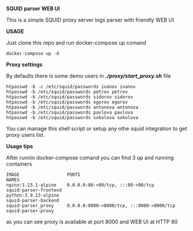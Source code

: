 **SQUID parser WEB UI**

This is a simple SQUID proxy server logs parser with friendly WEB UI

**USAGE**

Just clone this repo and run docker-compose up comand

```
docker-compose up -d
```

**Proxy settings**

By defaults there is some demo users in ***./proxy/start_proxy.sh*** file

```
htpasswd -b -c /etc/squid/passwords ivanov ivanov
htpasswd -b /etc/squid/passwords petrov petrov
htpasswd -b /etc/squid/passwords sidorov sidorov
htpasswd -b /etc/squid/passwords egorov egorov
htpasswd -b /etc/squid/passwords antonova antonova
htpasswd -b /etc/squid/passwords pavlova pavlova
htpasswd -b /etc/squid/passwords sokolova sokolova
```

You can manage this shell script or setup any othe squid integration to get proxy users list.

**Usage tips**

After runnin docker-compose comand you can find 3 up and running containers

```
IMAGE                  PORTS                                       NAMES
nginx:1.23.1-alpine    0.0.0.0:80->80/tcp, :::80->80/tcp           squid-parser-frontend
python:3.9.13-alpine                                               squid-parser-backend
squid-parser_proxy     0.0.0.0:8000->8000/tcp, :::8000->8000/tcp   squid-parser-proxy
```

as you can see proxy is available at port 8000 and WEB UI at HTTP 80
